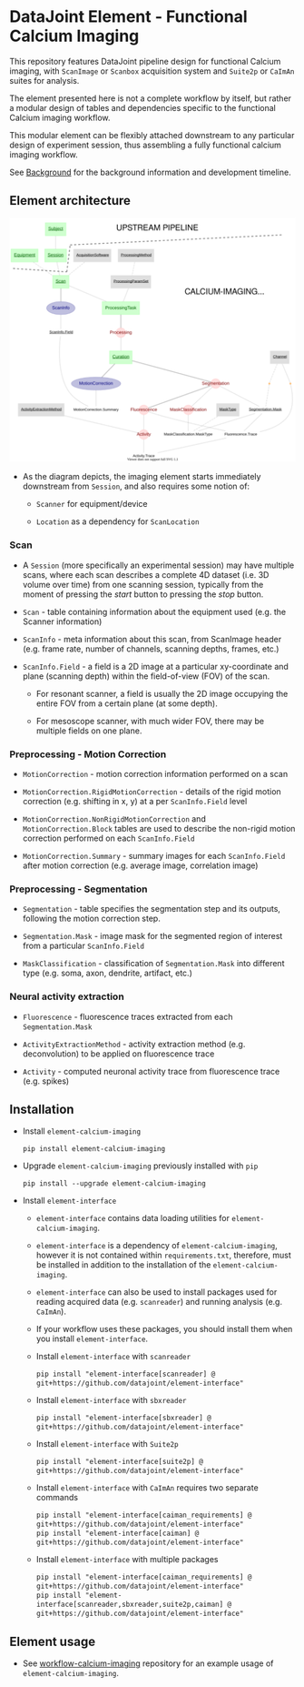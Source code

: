 # DataJoint Element - Functional Calcium Imaging
This repository features DataJoint pipeline design for functional Calcium imaging, 
with `ScanImage` or `Scanbox` acquisition system and `Suite2p` or `CaImAn` suites for analysis. 

The element presented here is not a complete workflow by itself,
 but rather a modular design of tables and dependencies specific to the functional Calcium imaging workflow. 

This modular element can be flexibly attached downstream to 
any particular design of experiment session, thus assembling 
a fully functional calcium imaging workflow.

See [Background](Background.md) for the background information and development timeline.

## Element architecture

![element-calcium-imaging diagram](images/attached_calcium_imaging_element.svg)

+ As the diagram depicts, the imaging element starts immediately downstream from `Session`, and also requires some notion of:

     + `Scanner` for equipment/device

     + `Location` as a dependency for `ScanLocation`

### Scan

+ A `Session` (more specifically an experimental session) may have multiple scans, where each scan describes a complete 4D dataset (i.e. 3D volume over time) from one scanning session, typically from the moment of pressing the *start* button to pressing the *stop* button.

+ `Scan` - table containing information about the equipment used (e.g. the Scanner information)

+ `ScanInfo` - meta information about this scan, from ScanImage header (e.g. frame rate, number of channels, scanning depths, frames, etc.)

+ `ScanInfo.Field` - a field is a 2D image at a particular xy-coordinate and plane (scanning depth) within the field-of-view (FOV) of the scan.

     + For resonant scanner, a field is usually the 2D image occupying the entire FOV from a certain plane (at some depth).

     + For mesoscope scanner, with much wider FOV, there may be multiple fields on one plane. 

### Preprocessing - Motion Correction

+ `MotionCorrection` - motion correction information performed on a scan

+ `MotionCorrection.RigidMotionCorrection` - details of the rigid motion correction (e.g. shifting in x, y) at a per `ScanInfo.Field` level

+ `MotionCorrection.NonRigidMotionCorrection` and `MotionCorrection.Block` tables are used to describe the non-rigid motion correction performed on each `ScanInfo.Field`

+ `MotionCorrection.Summary` - summary images for each `ScanInfo.Field` after motion correction (e.g. average image, correlation image)
    
### Preprocessing - Segmentation

+ `Segmentation` - table specifies the segmentation step and its outputs, following the motion correction step.
 
+ `Segmentation.Mask` - image mask for the segmented region of interest from a particular `ScanInfo.Field`

+ `MaskClassification` - classification of `Segmentation.Mask` into different type (e.g. soma, axon, dendrite, artifact, etc.)

### Neural activity extraction

+ `Fluorescence` - fluorescence traces extracted from each `Segmentation.Mask`

+ `ActivityExtractionMethod` - activity extraction method (e.g. deconvolution) to be applied on fluorescence trace

+ `Activity` - computed neuronal activity trace from fluorescence trace (e.g. spikes)

## Installation

+ Install `element-calcium-imaging`
     ```
     pip install element-calcium-imaging
     ```

+ Upgrade `element-calcium-imaging` previously installed with `pip`
     ```
     pip install --upgrade element-calcium-imaging
     ```

+ Install `element-interface`

     + `element-interface` contains data loading utilities for `element-calcium-imaging`.

     + `element-interface` is a dependency of `element-calcium-imaging`, however it is not contained within `requirements.txt`, therefore, must be installed in addition to the installation of the `element-calcium-imaging`. 

     + `element-interface` can also be used to install packages used for reading acquired data (e.g. `scanreader`) and running analysis (e.g. `CaImAn`).

     + If your workflow uses these packages, you should install them when you install `element-interface`.

     + Install `element-interface` with `scanreader`
          ```
          pip install "element-interface[scanreader] @ git+https://github.com/datajoint/element-interface"
          ```

     + Install `element-interface` with `sbxreader`
          ```
          pip install "element-interface[sbxreader] @ git+https://github.com/datajoint/element-interface"
          ```

     + Install `element-interface` with `Suite2p`
          ```
          pip install "element-interface[suite2p] @ git+https://github.com/datajoint/element-interface"
          ```

     + Install `element-interface` with `CaImAn` requires two separate commands
          ```
          pip install "element-interface[caiman_requirements] @ git+https://github.com/datajoint/element-interface"
          pip install "element-interface[caiman] @ git+https://github.com/datajoint/element-interface"
          ```

     + Install `element-interface` with multiple packages
          ```
          pip install "element-interface[caiman_requirements] @ git+https://github.com/datajoint/element-interface"
          pip install "element-interface[scanreader,sbxreader,suite2p,caiman] @ git+https://github.com/datajoint/element-interface"
          ```

## Element usage

+ See [workflow-calcium-imaging](https://github.com/datajoint/workflow-calcium-imaging) 
repository for an example usage of `element-calcium-imaging`.


    
